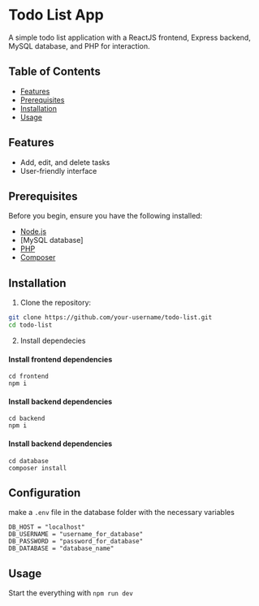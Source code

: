 # Todo List App

A simple todo list application with a ReactJS frontend, Express backend, MySQL database, and PHP for interaction.

## Table of Contents

- [Features](#features)
- [Prerequisites](#prerequisites)
- [Installation](#installation)
- [Usage](#usage)

## Features

- Add, edit, and delete tasks
- User-friendly interface

## Prerequisites

Before you begin, ensure you have the following installed:

- [Node.js](https://nodejs.org/)
- [MySQL database]
- [PHP](https://www.php.net/)
- [Composer](https://getcomposer.org/)

## Installation

1. Clone the repository:

```bash
git clone https://github.com/your-username/todo-list.git
cd todo-list
```

2. Install dependecies

<h4>Install frontend dependencies</h4>

```
cd frontend
npm i
```

<h4>Install backend dependencies</h4>

```
cd backend
npm i
```

<h4>Install backend dependencies</h4>

```
cd database
composer install
```

## Configuration

make a `.env` file in the database folder with the necessary variables

```
DB_HOST = "localhost"
DB_USERNAME = "username_for_database"
DB_PASSWORD = "password_for_database"
DB_DATABASE = "database_name"
```

## Usage

Start the everything with `npm run dev`
